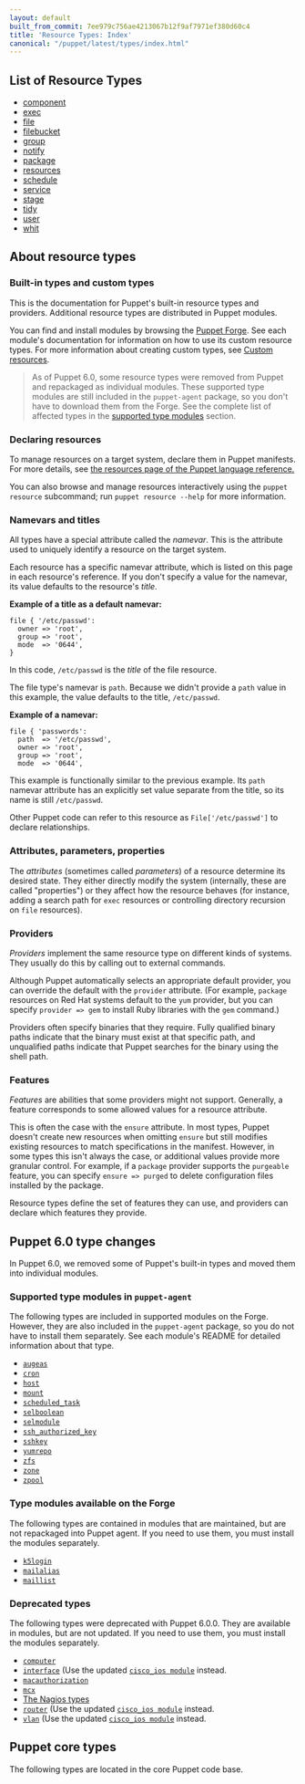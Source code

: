 ```yaml
---
layout: default
built_from_commit: 7ee979c756ae4213067b12f9af7971ef380d60c4
title: 'Resource Types: Index'
canonical: "/puppet/latest/types/index.html"
---
```


## List of Resource Types

* [component](./component.html)
* [exec](./exec.html)
* [file](./file.html)
* [filebucket](./filebucket.html)
* [group](./group.html)
* [notify](./notify.html)
* [package](./package.html)
* [resources](./resources.html)
* [schedule](./schedule.html)
* [service](./service.html)
* [stage](./stage.html)
* [tidy](./tidy.html)
* [user](./user.html)
* [whit](./whit.html)

## About resource types

### Built-in types and custom types

This is the documentation for Puppet's built-in resource types and providers. Additional resource types are distributed in Puppet modules.

You can find and install modules by browsing the
[Puppet Forge](http://forge.puppet.com). See each module's documentation for
information on how to use its custom resource types. For more information about creating custom types, see [Custom resources](/docs/puppet/latest/custom_resources.html).

> As of Puppet 6.0, some resource types were removed from Puppet and repackaged as individual modules. These supported type modules are still included in the `puppet-agent` package, so you don't have to download them from the Forge. See the complete list of affected types in the [supported type modules](#supported-type-modules-in-puppet-agent) section.

### Declaring resources

To manage resources on a target system, declare them in Puppet
manifests. For more details, see
[the resources page of the Puppet language reference.](/docs/puppet/latest/lang_resources.html)

You can also browse and manage resources interactively using the
`puppet resource` subcommand; run `puppet resource --help` for more information.

### Namevars and titles

All types have a special attribute called the _namevar_. This is the attribute
used to uniquely identify a resource on the target system.

Each resource has a specific namevar attribute, which is listed on this page in
each resource's reference. If you don't specify a value for the namevar, its
value defaults to the resource's _title_.

**Example of a title as a default namevar:**

```puppet
file { '/etc/passwd':
  owner => 'root',
  group => 'root',
  mode  => '0644',
}
```

In this code, `/etc/passwd` is the _title_ of the file resource.

The file type's namevar is `path`. Because we didn't provide a `path` value in
this example, the value defaults to the title, `/etc/passwd`.

**Example of a namevar:**

```puppet
file { 'passwords':
  path  => '/etc/passwd',
  owner => 'root',
  group => 'root',
  mode  => '0644',
```

This example is functionally similar to the previous example. Its `path`
namevar attribute has an explicitly set value separate from the title, so
its name is still `/etc/passwd`.

Other Puppet code can refer to this resource as `File['/etc/passwd']` to
declare relationships.

### Attributes, parameters, properties

The _attributes_ (sometimes called _parameters_) of a resource determine its
desired state. They either directly modify the system (internally, these are
called "properties") or they affect how the resource behaves (for instance,
adding a search path for `exec` resources or controlling directory recursion
on `file` resources).

### Providers

_Providers_ implement the same resource type on different kinds of systems.
They usually do this by calling out to external commands.

Although Puppet automatically selects an appropriate default provider, you
can override the default with the `provider` attribute. (For example, `package`
resources on Red Hat systems default to the `yum` provider, but you can specify
`provider => gem` to install Ruby libraries with the `gem` command.)

Providers often specify binaries that they require. Fully qualified binary
paths indicate that the binary must exist at that specific path, and
unqualified paths indicate that Puppet searches for the binary using the
shell path.

### Features

_Features_ are abilities that some providers might not support. Generally, a
feature corresponds to some allowed values for a resource attribute.

This is often the case with the `ensure` attribute. In most types, Puppet
doesn't create new resources when omitting `ensure` but still modifies existing
resources to match specifications in the manifest. However, in some types this
isn't always the case, or additional values provide more granular control. For
example, if a `package` provider supports the `purgeable` feature, you can
specify `ensure => purged` to delete configuration files installed by the
package.

Resource types define the set of features they can use, and providers can
declare which features they provide.

## Puppet 6.0 type changes

In Puppet 6.0, we removed some of Puppet's built-in types and moved them into individual modules.

### Supported type modules in `puppet-agent`

The following types are included in supported modules on the Forge. However, they are also included in the `puppet-agent` package, so you do not have to install them separately. See each module's README for detailed information about that type.

- [`augeas`](https://forge.puppet.com/puppetlabs/augeas_core)
- [`cron`](https://forge.puppet.com/puppetlabs/cron_core)
- [`host`](https://forge.puppet.com/puppetlabs/host_core)
- [`mount`](https://forge.puppet.com/puppetlabs/mount_core)
- [`scheduled_task`](https://forge.puppet.com/puppetlabs/scheduled_task)
- [`selboolean`](https://forge.puppet.com/puppetlabs/selinux_core)
- [`selmodule`](https://forge.puppet.com/puppetlabs/selinux_core)
- [`ssh_authorized_key`](https://forge.puppet.com/puppetlabs/sshkeys_core)
- [`sshkey`](https://forge.puppet.com/puppetlabs/sshkeys_core)
- [`yumrepo`](https://forge.puppet.com/puppetlabs/yumrepo_core)
- [`zfs`](https://forge.puppet.com/puppetlabs/zfs_core)
- [`zone`](https://forge.puppet.com/puppetlabs/zone_core)
- [`zpool`](https://forge.puppet.com/puppetlabs/zfs_core)

### Type modules available on the Forge

The following types are contained in modules that are maintained, but are not repackaged into Puppet agent. If you need to use them, you must install the modules separately. 

- [`k5login`](https://forge.puppet.com/puppetlabs/k5login_core)
- [`mailalias`](https://forge.puppet.com/puppetlabs/mailalias_core)
- [`maillist`](https://forge.puppet.com/puppetlabs/maillist_core)

### Deprecated types

The following types were deprecated with Puppet 6.0.0. They are available in modules, but are not updated. If you need to use them, you must install the modules separately.

- [`computer`](https://forge.puppet.com/puppetlabs/macdslocal_core)
- [`interface`](https://github.com/puppetlabs/puppetlabs-network_device_core) (Use the updated [`cisco_ios module`](https://forge.puppet.com/puppetlabs/cisco_ios/readme) instead.
- [`macauthorization`](https://forge.puppet.com/puppetlabs/macdslocal_core)
- [`mcx`](https://forge.puppet.com/puppetlabs/macdslocal_core)
- [The Nagios types](https://forge.puppet.com/puppetlabs/nagios_core)
- [`router`](https://github.com/puppetlabs/puppetlabs-network_device_core) (Use the updated [`cisco_ios module`](https://forge.puppet.com/puppetlabs/cisco_ios/readme) instead.
- [`vlan`](https://github.com/puppetlabs/puppetlabs-network_device_core) (Use the updated [`cisco_ios module`](https://forge.puppet.com/puppetlabs/cisco_ios/readme) instead.



## Puppet core types

The following types are located in the core Puppet code base.

